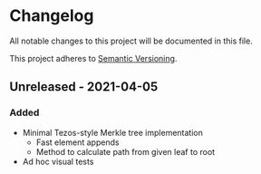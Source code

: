 # Changelog
All notable changes to this project will be documented in this file.

This project adheres to [Semantic Versioning](https://semver.org/spec/v2.0.0.html).

## Unreleased - 2021-04-05
### Added
- Minimal Tezos-style Merkle tree implementation
  - Fast element appends
  - Method to calculate path from given leaf to root
- Ad hoc visual tests
